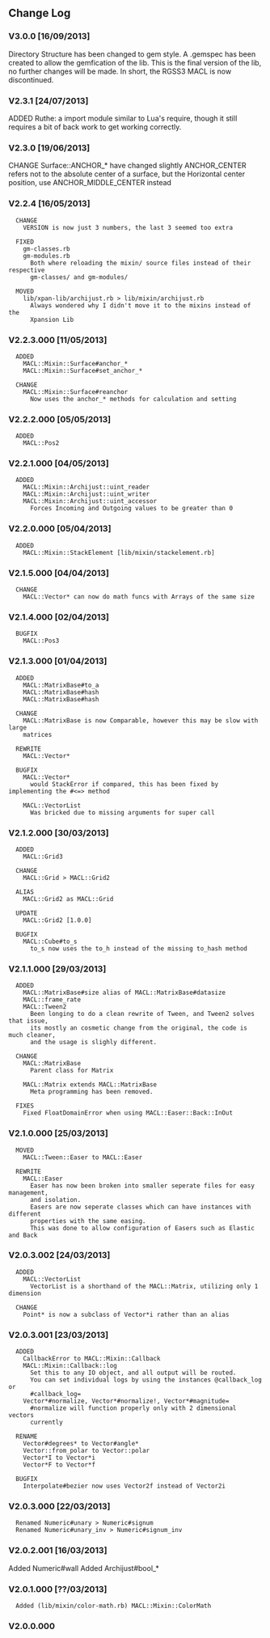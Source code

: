 ## Change Log
### V3.0.0 [16/09/2013]
  Directory Structure has been changed to gem style.
  A .gemspec has been created to allow the gemfication of the lib.
  This is the final version of the lib, no further changes will be made.
  In short, the RGSS3 MACL is now discontinued.

### V2.3.1 [24/07/2013]
  ADDED
    Ruthe: a import module similar to Lua's require, though it still requires
    a bit of back work to get working correctly.

### V2.3.0 [19/06/2013]
  CHANGE
    Surface::ANCHOR_* have changed slightly
      ANCHOR_CENTER refers not to the absolute center of a surface, but
      the Horizontal center position, use ANCHOR_MIDDLE_CENTER instead

### V2.2.4 [16/05/2013]
```
  CHANGE
    VERSION is now just 3 numbers, the last 3 seemed too extra

  FIXED
    gm-classes.rb
    gm-modules.rb
      Both where reloading the mixin/ source files instead of their respective
      gm-classes/ and gm-modules/

  MOVED
    lib/xpan-lib/archijust.rb > lib/mixin/archijust.rb
      Always wondered why I didn't move it to the mixins instead of the
      Xpansion Lib
```

### V2.2.3.000 [11/05/2013]
```
  ADDED
    MACL::Mixin::Surface#anchor_*
    MACL::Mixin::Surface#set_anchor_*

  CHANGE
    MACL::Mixin::Surface#reanchor
      Now uses the anchor_* methods for calculation and setting

```

### V2.2.2.000 [05/05/2013]
```
  ADDED
    MACL::Pos2

```

### V2.2.1.000 [04/05/2013]
```
  ADDED
    MACL::Mixin::Archijust::uint_reader
    MACL::Mixin::Archijust::uint_writer
    MACL::Mixin::Archijust::uint_accessor
      Forces Incoming and Outgoing values to be greater than 0
```

### V2.2.0.000 [05/04/2013]
```
  ADDED
    MACL::Mixin::StackElement [lib/mixin/stackelement.rb]

```
### V2.1.5.000 [04/04/2013]
```
  CHANGE
    MACL::Vector* can now do math funcs with Arrays of the same size

```
### V2.1.4.000 [02/04/2013]
```
  BUGFIX
    MACL::Pos3

```
### V2.1.3.000 [01/04/2013]
```
  ADDED
    MACL::MatrixBase#to_a
    MACL::MatrixBase#hash
    MACL::MatrixBase#hash

  CHANGE
    MACL::MatrixBase is now Comparable, however this may be slow with large
    matrices

  REWRITE
    MACL::Vector*

  BUGFIX
    MACL::Vector*
      would StackError if compared, this has been fixed by implementing the #<=> method

    MACL::VectorList
      Was bricked due to missing arguments for super call

```
### V2.1.2.000 [30/03/2013]
```
  ADDED
    MACL::Grid3

  CHANGE
    MACL::Grid > MACL::Grid2

  ALIAS
    MACL::Grid2 as MACL::Grid

  UPDATE
    MACL::Grid2 [1.0.0]

  BUGFIX
    MACL::Cube#to_s
      to_s now uses the to_h instead of the missing to_hash method
```

### V2.1.1.000 [29/03/2013]
```
  ADDED
    MACL::MatrixBase#size alias of MACL::MatrixBase#datasize
    MACL::frame_rate
    MACL::Tween2
      Been longing to do a clean rewrite of Tween, and Tween2 solves that issue,
      its mostly an cosmetic change from the original, the code is much cleaner,
      and the usage is slighly different.

  CHANGE
    MACL::MatrixBase
      Parent class for Matrix

    MACL::Matrix extends MACL::MatrixBase
      Meta programming has been removed.

  FIXES
    Fixed FloatDomainError when using MACL::Easer::Back::InOut
```

### V2.1.0.000 [25/03/2013]
```
  MOVED
    MACL::Tween::Easer to MACL::Easer

  REWRITE
    MACL::Easer
      Easer has now been broken into smaller seperate files for easy management,
      and isolation.
      Easers are now seperate classes which can have instances with different
      properties with the same easing.
      This was done to allow configuration of Easers such as Elastic and Back
```

### V2.0.3.002 [24/03/2013]
```
  ADDED
    MACL::VectorList
      VectorList is a shorthand of the MACL::Matrix, utilizing only 1 dimension

  CHANGE
    Point* is now a subclass of Vector*i rather than an alias
```

### V2.0.3.001 [23/03/2013]
```
  ADDED
    CallbackError to MACL::Mixin::Callback
    MACL::Mixin::Callback::log
      Set this to any IO object, and all output will be routed.
      You can set individual logs by using the instances @callback_log or
      #callback_log=
    Vector*#normalize, Vector*#normalize!, Vector*#magnitude=
      #normalize will function properly only with 2 dimensional vectors
      currently

  RENAME
    Vector#degrees* to Vector#angle*
    Vector::from_polar to Vector::polar
    Vector*I to Vector*i
    Vector*F to Vector*f

  BUGFIX
    Interpolate#bezier now uses Vector2f instead of Vector2i
```

### V2.0.3.000 [22/03/2013]
```
  Renamed Numeric#unary > Numeric#signum
  Renamed Numeric#unary_inv > Numeric#signum_inv
```

### V2.0.2.001 [16/03/2013]
  Added Numeric#wall
  Added Archijust#bool_*

### V2.0.1.000 [??/03/2013]
```
  Added (lib/mixin/color-math.rb) MACL::Mixin::ColorMath
```

### V2.0.0.000